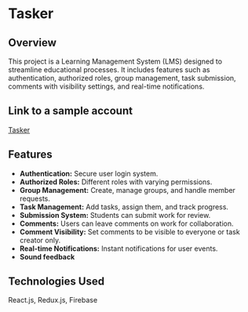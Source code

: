 # Tasker

## Overview

This project is a Learning Management System (LMS) designed to streamline educational processes. It includes features such as authentication, authorized roles, group management, task submission, comments with visibility settings, and real-time notifications.

## Link to a sample account

[Tasker](https://my-tasker-site.netlify.app/login/hungngsample@gmail.com/samplepassword)

## Features

- **Authentication:** Secure user login system.
- **Authorized Roles:** Different roles with varying permissions.
- **Group Management:** Create, manage groups, and handle member requests.
- **Task Management:** Add tasks, assign them, and track progress.
- **Submission System:** Students can submit work for review.
- **Comments:** Users can leave comments on work for collaboration.
- **Comment Visibility:** Set comments to be visible to everyone or task creator only.
- **Real-time Notifications:** Instant notifications for user events.
- **Sound feedback**

## Technologies Used

React.js, Redux.js, Firebase
